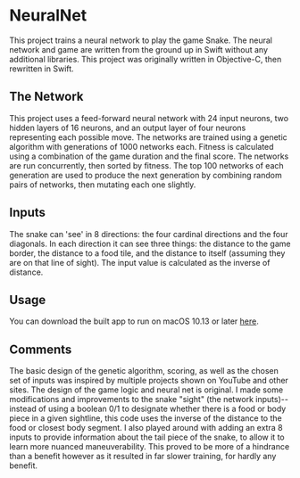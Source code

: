 # NeuralNet

This project trains a neural network to play the game Snake. The neural network and game are written from the ground up in Swift without any additional libraries. This project was originally written in Objective-C, then rewritten in Swift.

## The Network
This project uses a feed-forward neural network with 24 input neurons, two hidden layers of 16 neurons, and an output layer of four neurons representing each possible move. The networks are trained using a genetic algorithm with generations of 1000 networks each. Fitness is calculated using a combination of the game duration and the final score. The networks are run concurrently, then sorted by fitness. The top 100 networks of each generation are used to produce the next generation by combining random pairs of networks, then mutating each one slightly.

## Inputs
The snake can 'see' in 8 directions: the four cardinal directions and the four diagonals. In each direction it can see three things: the distance to the game border, the distance to a food tile, and the distance to itself (assuming they are on that line of sight). The input value is calculated as the inverse of distance.

## Usage
You can download the built app to run on macOS 10.13 or later [here](https://mega.nz/file/W4Eh0IwL#CKJXhuSFu8JU-4AAdKUBjPtTWN5lEs4x8iMfOzogp8s).

## Comments
The basic design of the genetic algorithm, scoring, as well as the chosen set of inputs was inspired by multiple projects shown on YouTube and other sites. The design of the game logic and neural net is original. I made some modifications and improvements to the snake "sight" (the network inputs)-- instead of using a boolean 0/1 to designate whether there is a food or body piece in a given sightline, this code uses the inverse of the distance to the food or closest body segment. I also played around with adding an extra 8 inputs to provide information about the tail piece of the snake, to allow it to learn more nuanced maneuverability. This proved to be more of a hindrance than a benefit however as it resulted in far slower training, for hardly any benefit.
